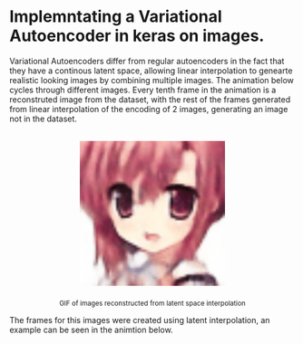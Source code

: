 # Implemntating a Variational Autoencoder in keras on images.

Variational Autoencoders differ from regular autoencoders in the fact that they have a continous latent space, allowing linear interpolation to genearte realistic looking images by combining multiple images. The animation below cycles through different images. Every tenth frame in the animation is a reconstruted image from the dataset, with the rest of the frames generated from linear interpolation of the encoding of 2 images, generating an image not in the dataset.
<br><br>
<p align="center">
  <img width="256" height="256" src="https://github.com/Yasaswi124/AnimeVAE/blob/main/visualizations/faces_loop.gif">
</p>
<p align="center">
  <sub> GIF of images reconstructed from latent space interpolation</sub>
</p>


The frames for this images were created using latent interpolation, an example can be seen in the animtion below.

